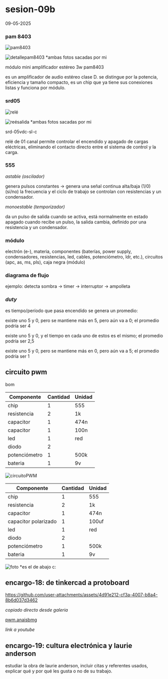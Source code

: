 # sesion-09b

09-05-2025

### pam 8403

![pam8403](https://github.com/Anaisbmg/dis8644-2025-1/blob/main/11-Anaisbmg/sesion-09b/archivos/pam8403.jpeg)

![detallepam8403](https://github.com/Anaisbmg/dis8644-2025-1/blob/main/11-Anaisbmg/sesion-09b/archivos/detallepam8403.jpeg)
*ambas fotos sacadas por mi

módulo mini amplificador estéreo 3w pam8403

es un amplificador de audio estéreo clase D. se distingue por la potencia, eficiencia y tamaño compacto, es un chip que ya tiene sus conexiones listas y funciona por módulo.


### srd05

![relé](https://github.com/Anaisbmg/dis8644-2025-1/blob/main/11-Anaisbmg/sesion-09b/archivos/rel%C3%A9.jpeg)

![reésalida](https://github.com/Anaisbmg/dis8644-2025-1/blob/main/11-Anaisbmg/sesion-09b/archivos/rel%C3%A9salida.jpeg)
*ambas fotos sacadas por mi

srd-05vdc-sl-c

relé de 01 canal permite controlar el encendido y apagado de cargas eléctricas, eliminando el contacto directo entre el sistema de control y la carga.

### 555

*astable (oscilador)*

genera pulsos constantes → genera una señal continua alta/baja (1/0) (sí/no)
la frecuencia y el ciclo de trabajo se controlan con resistencias y un condensador.

*monoestable (temporizador)*

da un pulso de salida cuando se activa, está normalmente en estado apagado
cuando recibe un pulso, la salida cambia, definido por una resistencia y un condensador.

### módulo
electrón (e-), materia, componentes (baterías, power supply, condensadores, resistencias, led, cables, potenciómetro, ldr, etc.), circuitos (apc, as, ms, pls), caja negra (módulo)

### diagrama de flujo
ejemplo: detecta sombra → timer → interruptor → ampolleta

### *duty* 
es tiempo/período que pasa encendido se genera un promedio: 

existe uno 5 y 0, pero se mantiene más en 5, pero aún va a 0; el promedio podría ser 4

existe uno 5 y 0, y el tiempo en cada uno de estos es el mismo; el promedio podría ser 2,5

existe uno 5 y 0, pero se mantiene más en 0, pero aún va a 5; el promedio podría ser 1

## circuito pwm 

bom

|Componente| Cantidad |Unidad|
|---|---|---|
|chip |1|555|
|resistencia|2|1k|
|capacitor|1|474n|
|capacitor|1|100n|
|led|1|red|
|diodo|2||
|potenciómetro|1|500k|
|bateria|1|9v|

![circuitoPWM](https://github.com/Anaisbmg/dis8644-2025-1/blob/main/11-Anaisbmg/sesion-09b/archivos/circuitoPWM.png)

|Componente| Cantidad |Unidad|
|---|---|---|
|chip |1|555|
|resistencia|2|1k|
|capacitor|1|474n|
|capacitor polarizado|1|100uf|
|led|1|red|
|diodo|2||
|potenciómetro|1|500k|
|bateria|1|9v|

![foto](https://github.com/Anaisbmg/dis8644-2025-1/blob/main/11-Anaisbmg/sesion-09b/archivos/foto.png)
*es el de abajo c:

## encargo-18: de tinkercad a protoboard

https://github.com/user-attachments/assets/4d91e212-cf3a-4007-b8a4-8b6d037d3462

*copiado directo desde galeria*

[pwm.anaisbmg](https://youtube.com/shorts/mt0j7jvq76E?feature=share)

*link a youtube*

## encargo-19: cultura electrónica y laurie anderson

estudiar la obra de laurie anderson, incluir citas y referentes usados, explicar qué y por qué les gusta o no de su trabajo.
